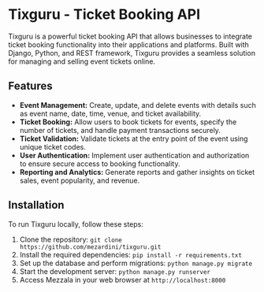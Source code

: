 # Tixguru - Ticket Booking API



Tixguru is a powerful ticket booking API that allows businesses to integrate ticket booking functionality into their applications and platforms. Built with Django, Python, and REST framework, Tixguru provides a seamless solution for managing and selling event tickets online.

## Features

- **Event Management:** Create, update, and delete events with details such as event name, date, time, venue, and ticket availability.
- **Ticket Booking:** Allow users to book tickets for events, specify the number of tickets, and handle payment transactions securely.
- **Ticket Validation:** Validate tickets at the entry point of the event using unique ticket codes.
- **User Authentication:** Implement user authentication and authorization to ensure secure access to booking functionality.
- **Reporting and Analytics:** Generate reports and gather insights on ticket sales, event popularity, and revenue.

## Installation

To run Tixguru locally, follow these steps:

1. Clone the repository: `git clone https://github.com/mezardini/tixguru.git`
2. Install the required dependencies: `pip install -r requirements.txt`
3. Set up the database and perform migrations: `python manage.py migrate`
4. Start the development server: `python manage.py runserver`
5. Access Mezzala in your web browser at `http://localhost:8000`



